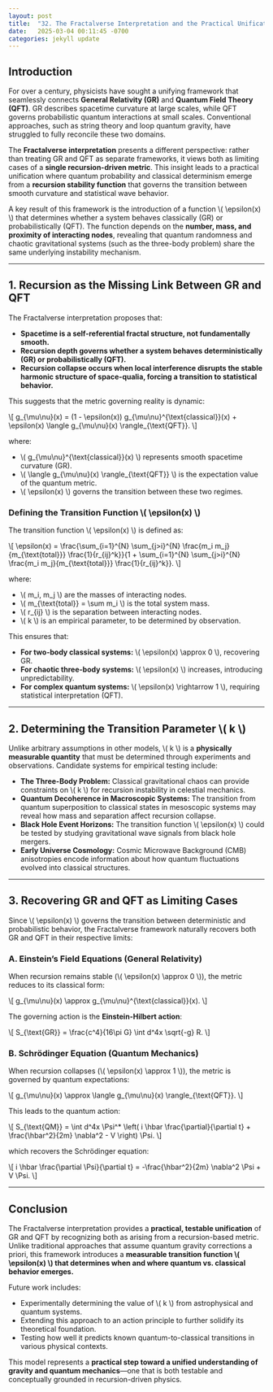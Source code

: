 ```yaml
---
layout: post
title:  "32. The Fractalverse Interpretation and the Practical Unification of General Relativity and Quantum Field Theory"
date:   2025-03-04 00:11:45 -0700
categories: jekyll update
---
```


<script type="text/javascript" async
  src="https://cdn.jsdelivr.net/npm/mathjax@3/es5/tex-mml-chtml.js"></script>


## Introduction

For over a century, physicists have sought a unifying framework that seamlessly connects **General Relativity (GR)** and **Quantum Field Theory (QFT)**. GR describes spacetime curvature at large scales, while QFT governs probabilistic quantum interactions at small scales. Conventional approaches, such as string theory and loop quantum gravity, have struggled to fully reconcile these two domains. 

The **Fractalverse interpretation** presents a different perspective: rather than treating GR and QFT as separate frameworks, it views both as limiting cases of a **single recursion-driven metric**. This insight leads to a practical unification where quantum probability and classical determinism emerge from a **recursion stability function** that governs the transition between smooth curvature and statistical wave behavior.

A key result of this framework is the introduction of a function \\( \epsilon(x) \\) that determines whether a system behaves classically (GR) or probabilistically (QFT). The function depends on the **number, mass, and proximity of interacting nodes**, revealing that quantum randomness and chaotic gravitational systems (such as the three-body problem) share the same underlying instability mechanism.

---

## 1. Recursion as the Missing Link Between GR and QFT

The Fractalverse interpretation proposes that:

- **Spacetime is a self-referential fractal structure, not fundamentally smooth.**
- **Recursion depth governs whether a system behaves deterministically (GR) or probabilistically (QFT).**
- **Recursion collapse occurs when local interference disrupts the stable harmonic structure of space-qualia, forcing a transition to statistical behavior.**

This suggests that the metric governing reality is dynamic:

\\[
g_{\mu\nu}(x) = (1 - \epsilon(x)) g_{\mu\nu}^{\text{classical}}(x) + \epsilon(x) \langle g_{\mu\nu}(x) \rangle_{\text{QFT}}.
\\]

where:

- \\( g_{\mu\nu}^{\text{classical}}(x) \\) represents smooth spacetime curvature (GR).
- \\( \langle g_{\mu\nu}(x) \rangle_{\text{QFT}} \\) is the expectation value of the quantum metric.
- \\( \epsilon(x) \\) governs the transition between these two regimes.

### Defining the Transition Function \\( \epsilon(x) \\)

The transition function \\( \epsilon(x) \\) is defined as:

\\[
\epsilon(x) = \frac{\sum_{i=1}^{N} \sum_{j>i}^{N} \frac{m_i m_j}{m_{\text{total}}} \frac{1}{r_{ij}^k}}{1 + \sum_{i=1}^{N} \sum_{j>i}^{N} \frac{m_i m_j}{m_{\text{total}}} \frac{1}{r_{ij}^k}}.
\\]

where:

- \\( m_i, m_j \\) are the masses of interacting nodes.
- \\( m_{\text{total}} = \sum m_i \\) is the total system mass.
- \\( r_{ij} \\) is the separation between interacting nodes.
- \\( k \\) is an empirical parameter, to be determined by observation.

This ensures that:

- **For two-body classical systems:** \\( \epsilon(x) \approx 0 \\), recovering GR.
- **For chaotic three-body systems:** \\( \epsilon(x) \\) increases, introducing unpredictability.
- **For complex quantum systems:** \\( \epsilon(x) \rightarrow 1 \\), requiring statistical interpretation (QFT).

---

## 2. Determining the Transition Parameter \\( k \\)

Unlike arbitrary assumptions in other models, \\( k \\) is a **physically measurable quantity** that must be determined through experiments and observations. Candidate systems for empirical testing include:

- **The Three-Body Problem:** Classical gravitational chaos can provide constraints on \\( k \\) for recursion instability in celestial mechanics.
- **Quantum Decoherence in Macroscopic Systems:** The transition from quantum superposition to classical states in mesoscopic systems may reveal how mass and separation affect recursion collapse.
- **Black Hole Event Horizons:** The transition function \\( \epsilon(x) \\) could be tested by studying gravitational wave signals from black hole mergers.
- **Early Universe Cosmology:** Cosmic Microwave Background (CMB) anisotropies encode information about how quantum fluctuations evolved into classical structures.

---

## 3. Recovering GR and QFT as Limiting Cases

Since \\( \epsilon(x) \\) governs the transition between deterministic and probabilistic behavior, the Fractalverse framework naturally recovers both GR and QFT in their respective limits:

### A. Einstein’s Field Equations (General Relativity)

When recursion remains stable (\\( \epsilon(x) \approx 0 \\)), the metric reduces to its classical form:

\\[
g_{\mu\nu}(x) \approx g_{\mu\nu}^{\text{classical}}(x).
\\]

The governing action is the **Einstein-Hilbert action**:

\\[
S_{\text{GR}} = \frac{c^4}{16\pi G} \int d^4x \sqrt{-g} R.
\\]

### B. Schrödinger Equation (Quantum Mechanics)

When recursion collapses (\\( \epsilon(x) \approx 1 \\)), the metric is governed by quantum expectations:

\\[
g_{\mu\nu}(x) \approx \langle g_{\mu\nu}(x) \rangle_{\text{QFT}}.
\\]

This leads to the quantum action:

\\[
S_{\text{QM}} = \int d^4x \Psi^* \left( i \hbar \frac{\partial}{\partial t} + \frac{\hbar^2}{2m} \nabla^2 - V \right) \Psi.
\\]

which recovers the Schrödinger equation:

\\[
i \hbar \frac{\partial \Psi}{\partial t} = -\frac{\hbar^2}{2m} \nabla^2 \Psi + V \Psi.
\\]

---

## Conclusion

The Fractalverse interpretation provides a **practical, testable unification** of GR and QFT by recognizing both as arising from a recursion-based metric. Unlike traditional approaches that assume quantum gravity corrections a priori, this framework introduces a **measurable transition function \\( \epsilon(x) \\) that determines when and where quantum vs. classical behavior emerges.**

Future work includes:
- Experimentally determining the value of \\( k \\) from astrophysical and quantum systems.
- Extending this approach to an action principle to further solidify its theoretical foundation.
- Testing how well it predicts known quantum-to-classical transitions in various physical contexts.

This model represents a **practical step toward a unified understanding of gravity and quantum mechanics**—one that is both testable and conceptually grounded in recursion-driven physics.
